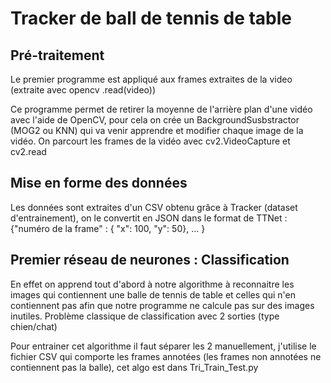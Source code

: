 <h1> Tracker de ball de tennis de table </h1>

<h2> Pré-traitement </h2>

Le premier programme est appliqué aux frames extraites de la video (extraite avec opencv .read(video))

Ce programme permet de retirer la moyenne de l'arrière plan d'une vidéo avec l'aide de OpenCV, pour cela on crée un BackgroundSusbstractor (MOG2 ou KNN) qui va venir apprendre et modifier chaque image de la vidéo. On parcourt les frames de la vidéo avec cv2.VideoCapture et cv2.read

<h2> Mise en forme des données </h2>

Les données sont extraites d'un CSV obtenu grâce à Tracker (dataset d'entrainement), on le convertit en JSON dans le format de TTNet : {"numéro de la frame" : { "x": 100, "y": 50}, ... }

<h2> Premier réseau de neurones : Classification </h2>

En effet on apprend tout d'abord à notre algorithme à reconnaitre les images qui contiennent une balle de tennis de table et celles qui n'en contiennent pas afin que notre programme ne calcule pas sur des images inutiles. Problème classique de classification avec 2 sorties (type chien/chat)

Pour entrainer cet algorithme il faut séparer les 2 manuellement, j'utilise le fichier CSV qui comporte les frames annotées (les frames non annotées ne contiennent pas la balle), cet algo est dans Tri_Train_Test.py
